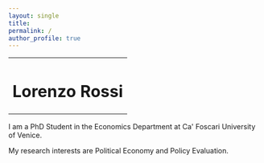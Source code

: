 ```yaml
---
layout: single
title:
permalink: /
author_profile: true
---
```


<table style="width: 100%;">
  <tr>
	<td style="width: 100%; border-bottom:0px;"><h1>Lorenzo Rossi</h1></td>
  </tr>
</table>

I am a PhD Student in the Economics Department at Ca' Foscari University of Venice.

My research interests are Political Economy and Policy Evaluation.
